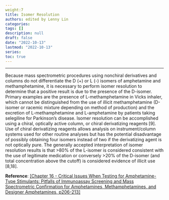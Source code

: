 ```yaml
---
weight:7
title: Isomer Resolution
authors: edited by Lenny Lin
categories: 
tags: []
description: null
draft: false
date: "2022-10-13"
lastmod: "2022-10-13"
series: 
toc: true
---
```


<!--more-->
---

Because mass spectrometric procedures using nonchiral derivatives and columns do not differentiate the D (+) or L (-) isomers of amphetamine and methamphetamine, it is necessary to perform isomer resolution to determine that a positive result is due to the presence of the D-isomer. Primary examples are the presence of L-methamphetamine in Vicks inhaler, which cannot be distinguished from the use of illicit methamphetamine (D-isomer or racemic mixture depending on method of production) and the excretion of L-methamphetamine and L-amphetamine by patients taking selegiline for Parkinson’s disease. Isomer resolution can be accomplished using a chiral, optically active column, or chiral derivatizing reagents [9]. Use of chiral derivatizing reagents allows analysis on instrument/column systems used for other routine analyses but has the potential disadvantage of possibly obtaining four isomers instead of two if the derivatizing agent is not optically pure. The generally accepted interpretation of isomer resolution results is that >80% of the L-isomer is considered consistent with the use of legitimate medication or conversely >20% of the D-isomer (and total concentration above the cutoff) is considered evidence of illicit use [8,18].

**Reference**: <a href = "https://www.sciencedirect.com/book/9780128156070/critical-issues-in-alcohol-and-drugs-of-abuse-testing" target="_blank" rel="noopener noreferrer">[Chapter 16 - Critical Issues When Testing for Amphetamine-Type Stimulants: Pitfalls of Immunoassay Screening and Mass Spectrometric Confirmation for Amphetamines, Methamphetamines, and Designer Amphetamines, p206-213]</a>